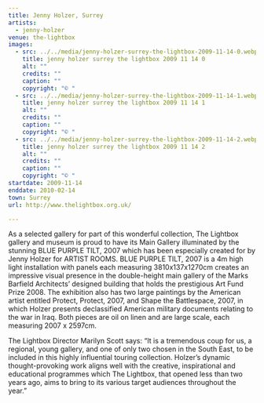 ```yaml
---
title: Jenny Holzer, Surrey
artists:
  - jenny-holzer
venue: the-lightbox
images:
  - src: ../../media/jenny-holzer-surrey-the-lightbox-2009-11-14-0.webp
    title: jenny holzer surrey the lightbox 2009 11 14 0
    alt: ""
    credits: ""
    caption: ""
    copyright: "© "
  - src: ../../media/jenny-holzer-surrey-the-lightbox-2009-11-14-1.webp
    title: jenny holzer surrey the lightbox 2009 11 14 1
    alt: ""
    credits: ""
    caption: ""
    copyright: "© "
  - src: ../../media/jenny-holzer-surrey-the-lightbox-2009-11-14-2.webp
    title: jenny holzer surrey the lightbox 2009 11 14 2
    alt: ""
    credits: ""
    caption: ""
    copyright: "© "
startdate: 2009-11-14
enddate: 2010-02-14
town: Surrey
url: http://www.thelightbox.org.uk/

---
```


As a selected gallery for part of this wonderful collection, The Lightbox gallery and museum is proud to have its Main Gallery illuminated by the stunning BLUE PURPLE TILT, 2007 which has been especially created for by Jenny Holzer for ARTIST ROOMS. BLUE PURPLE TILT, 2007 is a 4m high light installation with panels each measuring 3810x137x1270cm creates an impressive visual presence in the double-height main gallery of the Marks Barfield Architects’ designed building that holds the prestigious Art Fund Prize 2008. The exhibition also has two large paintings by the American artist entitled Protect, Protect, 2007, and Shape the Battlespace, 2007, in which Holzer presents declassified American military documents relating to the war in Iraq. Both pieces are oil on linen and are large scale, each measuring 2007 x 2597cm.

The Lightbox Director Marilyn Scott says: “It is a tremendous coup for us, a regional, young gallery, and one of only two chosen in the South East, to be included in this highly influential touring collection. Holzer’s dynamic thought-provoking work aligns well with the creative, inspirational and educational programmes which The Lightbox, that opened less than two years ago, aims to bring to its various target audiences throughout the year.”